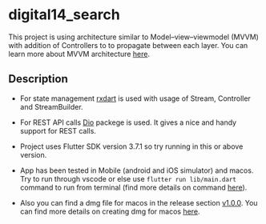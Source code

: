 # digital14_search

This project is using architecture similar to Model–view–viewmodel (MVVM) with addition of Controllers to to propagate between each layer. You can learn more about MVVM architecture [here](https://en.wikipedia.org/wiki/Model%E2%80%93view%E2%80%93viewmodel).

## Description

- For state management [rxdart](https://pub.dev/packages/rxdart) is used with usage of Stream, Controller and StreamBuilder.

- For REST API calls [Dio](https://pub.dev/packages/dio) packege is used. It gives a nice and handy support for REST calls.

- Project uses Flutter SDK version 3.7.1 so try running in this or above version.

- App has been tested in Mobile (android and iOS simulator) and macos. Try to run through vscode or else use ```flutter run lib/main.dart``` command to run from terminal (find more details on command [here](https://docs.flutter.dev/reference/flutter-cli)).

- Also you can find a dmg file for macos in the release section [v1.0.0](https://github.com/dev-piyushkumar/digital14_search/releases/tag/v1.0.0). You can find more details on creating dmg for macos [here](https://retroportalstudio.medium.com/creating-dmg-file-for-flutter-macos-apps-e448ff1cb0f).
